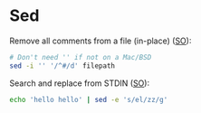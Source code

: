 # Sed

Remove all comments from a file (in-place) ([SO](http://stackoverflow.com/a/8206295/125246)):

```sh
# Don't need '' if not on a Mac/BSD
sed -i '' '/^#/d' filepath
```

Search and replace from STDIN ([SO](https://stackoverflow.com/a/9984761/125246)):

```bash
echo 'hello hello' | sed -e 's/el/zz/g'
``` 